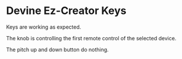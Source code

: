 # Devine Ez-Creator Keys

Keys are working as expected.

The knob is controlling the first remote control of the selected device.

The pitch up and down button do nothing.
